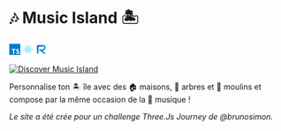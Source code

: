 # 🎶 Music Island 🏝️

<code><img height="20" alt="typescript" src="https://raw.githubusercontent.com/github/explore/80688e429a7d4ef2fca1e82350fe8e3517d3494d/topics/typescript/typescript.png"></code>
<code><img height="20" alt="react" src="https://raw.githubusercontent.com/github/explore/80688e429a7d4ef2fca1e82350fe8e3517d3494d/topics/react/react.png"></code>
<a href="https://reactronica.com/" ><code><img height="20" alt="reactronica" src="public/readme/reactronica.png"></code>

[![Discover Music Island](public/readme/music-island.gif)](https://music-island.romubuntu.dev)

Personnalise ton 🏝️ île avec des 🏠 maisons, 🌲 arbres et 🎡 moulins et compose par la même occasion de la 🎵 musique !

*Le site a été crée pour un challenge Three.Js Journey de @brunosimon.*



